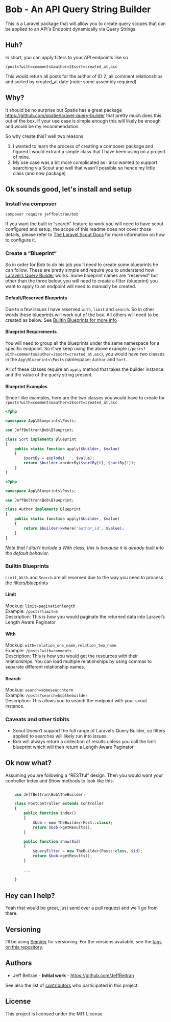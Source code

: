 # Bob - An API Query String Builder

This is a Laravel package that will allow you to create query scopes that can be applied to an API's Endpoint dynamically via Query Strings.

## Huh?

In short, you can apply filters to your API endpoints like so

```
/posts?with=comments&author=2$sort=created_at,asc
```

This would return all posts for the author of ID 2, all comment relationships and sorted by created_at date (note: some assembly required)

## Why?

It should be no surprise but Spatie has a great package https://github.com/spatie/laravel-query-builder that pretty much does this out of the box. If your use case is simple enough this will likely be enough and would be my recommendation.

So why create this? well two reasons

1. I wanted to learn the process of creating a composer package and figured I would extract a simple class that I have been using on a project of mine.
2. My use case was a bit more complicated as I also wanted to support searching via Scout and well that wasn't possible so hence my little class (and now package)

## Ok sounds good, let's install and setup 

### Install via composer

```
composer require jeffbeltran/bob
```

If you want the built in “search” feature to work you will need to have scout configured and setup, the scope of this readme does not cover those details, please refer to [The Laravel Scout Docs](https://laravel.com/docs/5.6/scout) for more information on how to configure it. 

### Create a “Blueprint“

So in order for Bob to do his job you’ll need to create some blueprints he can follow. These are pretty simple and require you to understand how [Laravel’s Query Builder](https://laravel.com/docs/5.6/queries) works.  Some blueprint names are “reserved” but other than the three below, you will need to create a filter (blueprint) you want to apply to an endpoint will need to manually be created. 

#### Default/Reserved Blueprints

Due to a few issues I have reserved `with`, `limit` and `search`. So in other words these blueprints will work out of the box. All others will need to be created as below.  See [Builtin Blueprints for more info](#builtin-blueprints)

#### Blueprint Requirements

You will need to group all the blueprints under the same namespace for a specific endpoint. So if we keep using the above example (`/posts?with=comments&author=2$sort=created_at,asc`), you would have two classes in the `App\Blueprints\Posts` namespace;  `Author` and `Sort`.

All of these classes require an `apply` method that takes the builder instance and the value of the query string present.

#### Blueprint Examples

Since I like examples, here are the two classes you would have to create for 
 `/posts?with=comments&author=2$sort=created_at,asc`

```php
<?php

namespace App\Blueprints\Posts;

use JeffBeltran\Bob\Blueprint;

class Sort implements Blueprint
{
    public static function apply($builder, $value)
    {
        $sortBy = explode(',', $value);
        return $builder->orderBy($sortBy[0], $sortBy[1]);
    }
}
```

```php
<?php

namespace App\Blueprints\Posts;

use JeffBeltran\Bob\Blueprint;

class Author implements Blueprint
{
    public static function apply($builder, $value)
    {
        return $builder->where('author_id', $value);
    }
}
```

_Note that I didn’t include a With class, this is because it is already built into the default behavior._ 

### Builtin Blueprints

`Limit`, `With` and `Search` are all reserved due to the way you need to process the filters/blueprints

#### Limit
Mockup: `limit=paginationlength`  
Example: `/posts?limit=5`  
Description: This is how you would paginate the returned data into Laravel’s Length Aware Paginator  
#### With
Mockup: `with=relation_one_name,relation_two_name`  
Example: `/posts?with=comments`  
Description: This is how you would get  the resources with their relationships. You can load multiple relationships
by using commas to separate different relationship names.
#### Search
Mockup: `search=somesearchterm`  
Example: `/posts?search=bobthebuilder`   
Description: This allows you to search the endpoint with your scout instance.

### Caveats and other tidbits

* Scout Doesn’t support the full range of Laravel’s Query Builder, so filters applied to searches will likely run into issues.
* Bob will always return a collection of results unless you call the limit blueprint which will then return a Length Aware Paginator

## Ok now what?

Assuming you are following a “RESTful” design. Then you would want your controller Index and Show methods to look like this. 

```php

	use JeffBeltran\Bob\TheBuilder;

	class PostController extends Controller
	{
	    public function index()
	    {
	        $bob = new TheBuilder(Post::class);
	        return $bob->getResults();
	    }
	
	    public function show($id)
	    {
	        $queryFilter = new TheBuilder(Post::class, $id);
	        return $bob->getResults();
        }
        
        ...
        
	}
```


## Hey can I help?

Yeah that would be great, just send over a pull request and we’ll go from there.

## Versioning

I’ll be using [SemVer](http://semver.org/) for versioning. For the versions available, see the [tags on this repository](https://github.com/JeffBeltran/bob/tags). 

## Authors

* Jeff Beltran - **Initial work** - https://github.com/JeffBeltran

See also the list of [contributors](https://github.com/JeffBeltran/bob/contributors) who participated in this project.

## License

This project is licensed under the MIT License